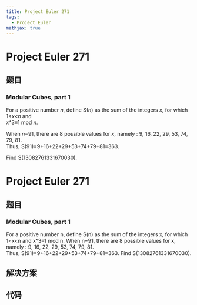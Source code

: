 ```yaml
---
title: Project Euler 271
tags:
  - Project Euler
mathjax: true
---
```

<escape><!-- more --></escape>
    
# Project Euler 271
## 题目
### Modular Cubes, part 1


For a positive number <var>n</var>, define S(<var>n</var>) as the sum of the integers <var>x,</var> for which 1<<var>x</var><<var>n</var> and<br /><var>x</var>^3≡1 mod <var>n</var>.


When <var>n</var>=91, there are 8 possible values for <var>x</var>, namely : 9, 16, 22, 29, 53, 74, 79, 81.<br />
Thus, S(91)=9+16+22+29+53+74+79+81=363.

Find S(13082761331670030).




# Project Euler 271
## 题目
### Modular Cubes, part 1

For a positive number n, define S(n) as the sum of the integers x, for which 1<x<n and x^3≡1 mod n.
When n=91, there are 8 possible values for x, namely : 9, 16, 22, 29, 53, 74, 79, 81.<br>Thus, S(91)=9+16+22+29+53+74+79+81=363.
Find S(13082761331670030).


## 解决方案


## 代码


